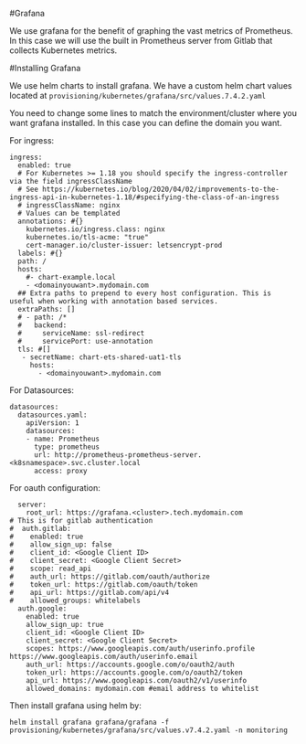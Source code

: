 #Grafana

We use grafana for the benefit of graphing the vast metrics of Prometheus. In this case we will use the built in Prometheus server from Gitlab that collects Kubernetes metrics.

#Installing Grafana

We use helm charts to install grafana. We have a custom helm chart values located at `provisioning/kubernetes/grafana/src/values.7.4.2.yaml`

You need to change some lines to match the environment/cluster where you want grafana installed. In this case you can define the domain you want.

For ingress:

```
ingress:
  enabled: true
  # For Kubernetes >= 1.18 you should specify the ingress-controller via the field ingressClassName
  # See https://kubernetes.io/blog/2020/04/02/improvements-to-the-ingress-api-in-kubernetes-1.18/#specifying-the-class-of-an-ingress
  # ingressClassName: nginx
  # Values can be templated
  annotations: #{}
    kubernetes.io/ingress.class: nginx
    kubernetes.io/tls-acme: "true"
    cert-manager.io/cluster-issuer: letsencrypt-prod
  labels: #{}
  path: /
  hosts:
    #- chart-example.local
    - <domainyouwant>.mydomain.com
  ## Extra paths to prepend to every host configuration. This is useful when working with annotation based services.
  extraPaths: []
  # - path: /*
  #   backend:
  #     serviceName: ssl-redirect
  #     servicePort: use-annotation
  tls: #[]
   - secretName: chart-ets-shared-uat1-tls
     hosts:
       - <domainyouwant>.mydomain.com
```

For Datasources:

```
datasources:
  datasources.yaml:
    apiVersion: 1
    datasources:
    - name: Prometheus
      type: prometheus
      url: http://prometheus-prometheus-server.<k8snamespace>.svc.cluster.local
      access: proxy
```

For oauth configuration:

```
  server:
    root_url: https://grafana.<cluster>.tech.mydomain.com
# This is for gitlab authentication    
#  auth.gitlab:
#    enabled: true
#    allow_sign_up: false
#    client_id: <Google Client ID>
#    client_secret: <Google Client Secret>
#    scope: read_api
#    auth_url: https://gitlab.com/oauth/authorize
#    token_url: https://gitlab.com/oauth/token
#    api_url: https://gitlab.com/api/v4
#    allowed_groups: whitelabels 
  auth.google:
    enabled: true
    allow_sign_up: true
    client_id: <Google Client ID>
    client_secret: <Google Client Secret>
    scopes: https://www.googleapis.com/auth/userinfo.profile https://www.googleapis.com/auth/userinfo.email
    auth_url: https://accounts.google.com/o/oauth2/auth
    token_url: https://accounts.google.com/o/oauth2/token
    api_url: https://www.googleapis.com/oauth2/v1/userinfo
    allowed_domains: mydomain.com #email address to whitelist
```

Then install grafana using helm by:

`helm install grafana grafana/grafana -f provisioning/kubernetes/grafana/src/values.v7.4.2.yaml -n monitoring`
